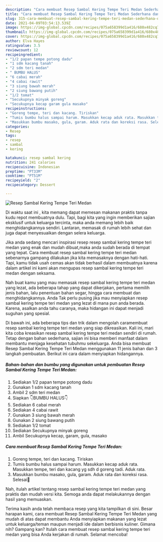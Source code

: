 ```yaml
---
description: "Cara membuat Resep Sambal Kering Tempe Teri Medan Sederhana dan Mudah Dibuat"
title: "Cara membuat Resep Sambal Kering Tempe Teri Medan Sederhana dan Mudah Dibuat"
slug: 315-cara-membuat-resep-sambal-kering-tempe-teri-medan-sederhana-dan-mudah-dibuat
date: 2021-04-09T03:54:13.539Z
image: https://img-global.cpcdn.com/recipes/075a658399d1a416/680x482cq70/resep-sambal-kering-tempe-teri-medan-foto-resep-utama.jpg
thumbnail: https://img-global.cpcdn.com/recipes/075a658399d1a416/680x482cq70/resep-sambal-kering-tempe-teri-medan-foto-resep-utama.jpg
cover: https://img-global.cpcdn.com/recipes/075a658399d1a416/680x482cq70/resep-sambal-kering-tempe-teri-medan-foto-resep-utama.jpg
author: Elva Hayes
ratingvalue: 3.5
reviewcount: 12
recipeingredient:
- "1/2 papan tempe potong dadu"
- "1 sdm kacang tanah"
- "2 sdm teri medan"
- " BUMBU HALUS"
- "6 cabai merah"
- "4 cabai rawit"
- "3 siung bawah merah"
- "2 siung bawang putih"
- "1/2 tomat"
- "Secukupnya minyak goreng"
- "Secukupnya kecap garam gula masako"
recipeinstructions:
- "Goreng tempe, teri dan kacang. Tiriskan"
- "Tumis bumbu halus sampai harum. Masukkan kecap aduk rata. Masukkan tempe, teri dan kacang yg sdh d goreng tadi. Aduk rata."
- "Masukkan bumbu masako, gula, garam. Aduk rata dan koreksi rasa. Selesai🖤"
categories:
- Resep
tags:
- resep
- sambal
- kering

katakunci: resep sambal kering 
nutrition: 241 calories
recipecuisine: Indonesian
preptime: "PT33M"
cooktime: "PT51M"
recipeyield: "2"
recipecategory: Dessert

---
```



![Resep Sambal Kering Tempe Teri Medan](https://img-global.cpcdn.com/recipes/075a658399d1a416/680x482cq70/resep-sambal-kering-tempe-teri-medan-foto-resep-utama.jpg)

Di waktu  saat ini , kita memang dapat memesan makanan praktis tanpa kudu repot membuatnya dulu. Tapi, bagi kita yang ingin memberikan sajian eksklusif untuk keluarga tercinta, maka anda memang lebih baik menghidangkannya sendiri. Lantaran, memasak di rumah lebih sehat dan juga dapat menyesuaikan dengan selera keluarga.

Jika anda sedang mencari inspirasi resep resep sambal kering tempe teri medan yang enak dan mudah dibuat,maka anda sudah berada di tempat yang tepat. Cara membuat resep sambal kering tempe teri medan  sebenarnya gampang dilakukan jika kita memasaknya dengan hati-hati. Tapi, kamu tidak usah cemas akan tidak berhasil dalam membuatnya 
karena dalam artikel ini kami akan mengupas resep sambal kering tempe teri medan dengan seksama.  



Nah buat kamu yang mau memasak resep sambal kering tempe teri medan yang lezat, ada beberapa tahap yang dapat dikerjakan, pertama memilih jenis bahan, lalu penentuan bahan segar, hingga cara membuat dan menghidangkannya. Anda Tak perlu pusing jika mau menyiapkan resep sambal kering tempe teri medan yang lezat di mana pun anda berada. Karena, asalkan anda  tahu caranya, maka hidangan ini dapat menjadi suguhan yang spesial.

Di bawah ini, ada beberapa tips dan trik dalam mengolah caramembuat resep sambal kering tempe teri medan yang siap dikreasikan. Kali ini, mari kita coba kreasikan resep sambal kering tempe teri medan sendiri di rumah. Tetap dengan bahan sederhana, sajian ini bisa memberi manfaat dalam membantu menjaga kesehatan tubuhmu sekeluarga. Anda bisa membuat Resep Sambal Kering Tempe Teri Medan menggunakan 11 jenis bahan dan 3 langkah pembuatan. Berikut ini cara dalam menyiapkan hidangannya.

<!--inarticleads1-->

##### Bahan-bahan dan bumbu yang digunakan untuk pembuatan Resep Sambal Kering Tempe Teri Medan:

1. Sediakan 1/2 papan tempe potong dadu
1. Gunakan 1 sdm kacang tanah
1. Ambil 2 sdm teri medan
1. Siapkan  👇BUMBU HALUS👇
1. Sediakan 6 cabai merah
1. Sediakan 4 cabai rawit
1. Gunakan 3 siung bawah merah
1. Gunakan 2 siung bawang putih
1. Sediakan 1/2 tomat
1. Sediakan Secukupnya minyak goreng
1. Ambil Secukupnya kecap, garam, gula, masako




<!--inarticleads2-->

##### Cara membuat Resep Sambal Kering Tempe Teri Medan:

1. Goreng tempe, teri dan kacang. Tiriskan
1. Tumis bumbu halus sampai harum. Masukkan kecap aduk rata. Masukkan tempe, teri dan kacang yg sdh d goreng tadi. Aduk rata.
1. Masukkan bumbu masako, gula, garam. Aduk rata dan koreksi rasa. Selesai🖤




Nah, itulah artikel tentang  resep sambal kering tempe teri medan  yang praktis dan mudah versi kita. Semoga anda dapat melakukannya dengan hasil yang memuaskan. 

Terima kasih anda telah membaca resep yang kita tampilkan di sini. Besar harapan kami, cara membuat  Resep Sambal Kering Tempe Teri Medan yang mudah di atas dapat membantu Anda menyiapkan makanan yang lezat untuk keluarga/teman maupun menjadi ide dalam berbisnis kuliner. Gimana nih? Gampang kan? Itulah cara membuat resep sambal kering tempe teri medan yang bisa Anda kerjakan di rumah. Selamat mencoba!

